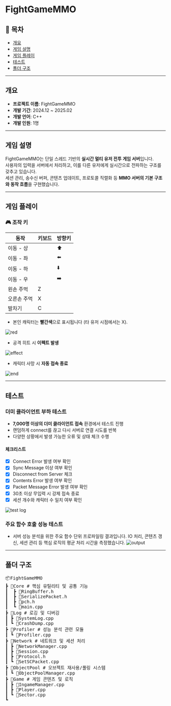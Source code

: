 # FightGameMMO

## 📌 목차
- [개요](#개요)
- [게임 설명](#게임-설명)
- [게임 플레이](#게임-플레이)
- [테스트](#테스트)
- [폴더 구조](#폴더-구조)

---

## 개요
- **프로젝트 이름**: FightGameMMO  
- **개발 기간**: 2024.12 ~ 2025.02 
- **개발 언어**: C++  
- **개발 인원**: 1명

---

## 게임 설명
FightGameMMO는 단일 스레드 기반의 **실시간 멀티 유저 전투 게임 서버**입니다.  
사용자의 입력을 서버에서 처리하고, 이를 다른 유저에게 실시간으로 전파하는 구조를 갖추고 있습니다.  
세션 관리, 송수신 버퍼, 콘텐츠 업데이트, 프로토콜 직렬화 등 **MMO 서버의 기본 구조와 동작 흐름**을 구현했습니다.

---

## 게임 플레이

### 🎮 조작 키
| 동작         | 키보드 | 방향키 |
|--------------|--------|--------|
| 이동 - 상     |        | ⬆️     |
| 이동 - 좌     |        | ⬅️     |
| 이동 - 하     |        | ⬇️     |
| 이동 - 우     |        | ➡️     |
| 왼손 주먹     | Z      |        |
| 오른손 주먹   | X      |        |
| 발차기        | C      |        |

- 본인 캐릭터는 **빨간색**으로 표시됩니다 (타 유저 시점에서는 X).

![red](images/RedCharacter.png)
- 공격 히트 시 **이펙트 발생**

![effect](images/effect.png)
- 캐릭터 사망 시 **자동 접속 종료**

![end](images/End.png)

---

## 테스트

### 더미 클라이언트 부하 테스트
- **7,000명 이상의 더미 클라이언트 접속** 환경에서 테스트 진행
- 랜덤하게 connect를 끊고 다시 서버로 연결 시도를 반복
- 다양한 상황에서 발생 가능한 오류 및 상태 체크 수행

#### 체크리스트
- [x] Connect Error 발생 여부 확인
- [x] Sync Message 이상 여부 확인
- [x] Disconnect from Server 체크
- [x] Contents Error 발생 여부 확인
- [x] Packet Message Error 발생 여부 확인
- [x] 30초 이상 무입력 시 강제 접속 종료
- [x] 세션 개수와 캐릭터 수 일치 여부 확인

![test log](images/TestLog.png)

### 주요 함수 호출 성능 테스트
- 서버 성능 분석을 위한 주요 함수 단위 프로파일링 결과입니다.
IO 처리, 콘텐츠 갱신, 세션 관리 등 핵심 로직의 평균 처리 시간을 측정했습니다.
![output](images/output.png)
---

## 폴더 구조

<pre>
📦FightGameMMO 
┣ 📂Core # 핵심 유틸리티 및 공통 기능
┃  ┣ 📜RingBuffer.h
┃  ┣ 📜SerializePacket.h
┃  ┣ 📜pch.h
┃  ┗ 📜main.cpp
┣ 📂Log # 로깅 및 디버깅
┃ ┣ 📜SystemLog.cpp
┃ ┗ 📜CrashDump.cpp
┣ 📂Profiler # 성능 분석 관련 모듈
┃ ┗ 📜Profiler.cpp
┣ 📂Network # 네트워크 및 세션 처리
┃ ┣ 📜NetworkManager.cpp
┃ ┣ 📜Session.cpp
┃ ┣ 📜Protocol.h
┃ ┗ 📜SetSCPacket.cpp
┣ 📂ObjectPool # 오브젝트 재사용/풀링 시스템
┃ ┗ 📜ObjectPoolManager.cpp
┣ 📂Game # 게임 콘텐츠 및 로직
┃ ┣ 📜IngameManager.cpp
┃ ┣ 📜Player.cpp
┃ ┗ 📜Sector.cpp
┗
</pre>
